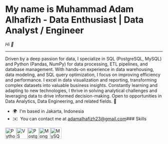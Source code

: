 My name is Muhammad Adam Alhafizh - Data Enthusiast | Data Analyst / Engineer
=======================================
*Hi 👋*

-----------------------------------------

Driven by a deep passion for data, I specialize in SQL (PostgreSQL, MySQL) and Python (Pandas, NumPy) for data processing, ETL pipelines, and database management. With hands-on experience in data warehousing, data modeling, and SQL query optimization, I focus on improving efficiency and performance. I excel in data visualization and reporting, transforming complex datasets into valuable business insights. Constantly learning and adapting to new technologies, I thrive in solving analytical challenges and leveraging data to drive informed decision-making. Open to opportunities in Data Analytics, Data Engineering, and related fields. 🚀

*   🌍  I'm based in Jakarta, Indonesia
*   ✉️  You can contact me at [adamalhafizh23@gmail.com](mailto:adamalhafizh23@gmail.com)### Skills 
<p align="left">
<a href="https://www.python.org/" target="_blank" rel="noreferrer"><img src="https://raw.githubusercontent.com/danielcranney/readme-generator/main/public/icons/skills/python-colored.svg" width="36" height="36" alt="Python" /></a><a href="https://code.visualstudio.com/" target="_blank" rel="noreferrer"><img src="https://raw.githubusercontent.com/danielcranney/readme-generator/main/public/icons/skills/visualstudiocode.svg" width="36" height="36" alt="VS Code" /></a><a href="https://www.postgresql.org/" target="_blank" rel="noreferrer"><img src="https://raw.githubusercontent.com/danielcranney/readme-generator/main/public/icons/skills/postgresql-colored.svg" width="36" height="36" alt="PostgreSQL" /></a><a href="https://www.mongodb.com/" target="_blank" rel="noreferrer"><img src="https://raw.githubusercontent.com/danielcranney/readme-generator/main/public/icons/skills/mongodb-colored.svg" width="36" height="36" alt="MongoDB" /></a><a href="https://www.mysql.com/" target="_blank" rel="noreferrer"><img src="https://raw.githubusercontent.com/danielcranney/readme-generator/main/public/icons/skills/mysql-colored.svg" width="36" height="36" alt="MySQL" /></a>
                    </p>
                    

<!--
**adammalhafizh/adammalhafizh** is a ✨ _special_ ✨ repository because its `README.md` (this file) appears on your GitHub profile.

Here are some ideas to get you started:

- 🔭 I’m currently working on ...
- 🌱 I’m currently learning ...
- 👯 I’m looking to collaborate on ...
- 🤔 I’m looking for help with ...
- 💬 Ask me about ...
- 📫 How to reach me: ...
- 😄 Pronouns: ...
- ⚡ Fun fact: ...
-->

